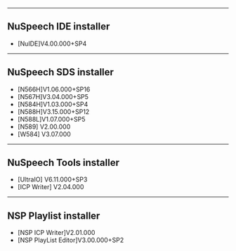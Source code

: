 -------------
NuSpeech IDE installer
-------------
- [NuIDE]V4.00.000+SP4

-------------
NuSpeech SDS installer
-------------
- [N566H]V1.06.000+SP16
- [N567H]V3.04.000+SP5
- [N584H]V1.03.000+SP4
- [N588H]V3.15.000+SP12
- [N588L]V1.07.000+SP5
- [N589] V2.00.000
- [W584] V3.07.000

-------------
NuSpeech Tools installer
-------------
- [UltraIO] V6.11.000+SP3
- [ICP Writer] V2.04.000

-------------
NSP Playlist installer
-------------
- [NSP ICP Writer]V2.01.000
- [NSP PlayList Editor]V3.00.000+SP2